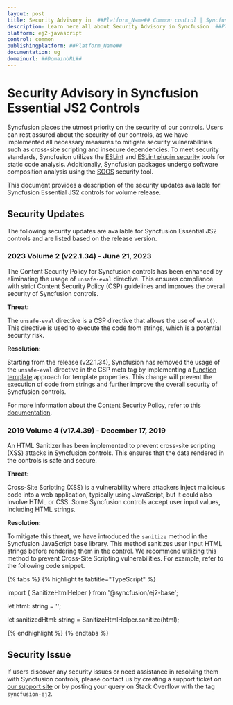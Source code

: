 ```yaml
---
layout: post
title: Security Advisory in  ##Platform_Name## Common control | Syncfusion
description: Learn here all about Security Advisory in Syncfusion  ##Platform_Name##  Common control of Syncfusion Essential JS 2 and more.
platform: ej2-javascript
control: common
publishingplatform: ##Platform_Name##
documentation: ug
domainurl: ##DomainURL##
---
```


# Security Advisory in Syncfusion Essential JS2 Controls

Syncfusion places the utmost priority on the security of our controls. Users can rest assured about the security of our controls, as we have implemented all necessary measures to mitigate security vulnerabilities such as cross-site scripting and insecure dependencies. To meet security standards, Syncfusion utilizes the [ESLint](https://eslint.org/) and [ESLint plugin security](https://github.com/eslint-community/eslint-plugin-security#rules) tools for static code analysis. Additionally, Syncfusion packages undergo software composition analysis using the [SOOS](https://soos.io/) security tool.

This document provides a description of the security updates available for Syncfusion Essential JS2 controls for volume release.

## Security Updates

The following security updates are available for Syncfusion Essential JS2 controls and are listed based on the release version. 

### 2023 Volume 2 (v22.1.34) - June 21, 2023

The Content Security Policy for Syncfusion controls has been enhanced by eliminating the usage of `unsafe-eval` directive. This ensures compliance with strict Content Security Policy (CSP) guidelines and improves the overall security of Syncfusion controls.

**Threat:**

The `unsafe-eval` directive is a CSP directive that allows the use of `eval()`. This directive is used to execute the code from strings, which is a potential security risk.

**Resolution:**

Starting from the release (v22.1.34), Syncfusion has removed the usage of the `unsafe-eval` directive in the CSP meta tag by implementing a [function template](https://ej2.syncfusion.com/documentation/common/template#function-template) approach for template properties. This change will prevent the execution of code from strings and further improve the overall security of Syncfusion controls.

For more information about the Content Security Policy, refer to this [documentation](https://ej2.syncfusion.com/documentation/common/troubleshoot/content-security-policy).

### 2019 Volume 4 (v17.4.39) - December 17, 2019

An HTML Sanitizer has been implemented to prevent cross-site scripting (XSS) attacks in Syncfusion controls. This ensures that the data rendered in the controls is safe and secure.

**Threat:**

Cross-Site Scripting (XSS) is a vulnerability where attackers inject malicious code into a web application, typically using JavaScript, but it could also involve HTML or CSS. Some Syncfusion controls accept user input values, including HTML strings.

**Resolution:**

To mitigate this threat, we have introduced the `sanitize` method in the Syncfusion JavaScript base library. This method sanitizes user input HTML strings before rendering them in the control. We recommend utilizing this method to prevent Cross-Site Scripting vulnerabilities. For example, refer to the following code snippet.

{% tabs %}
{% highlight ts tabtitle="TypeScript" %}

import { SanitizeHtmlHelper } from '@syncfusion/ej2-base';

let html: string = '<script>alert("XSS");</script>';

let sanitizedHtml: string = SanitizeHtmlHelper.sanitize(html);

{% endhighlight %}
{% endtabs %}

## Security Issue

If users discover any security issues or need assistance in resolving them with Syncfusion controls, please contact us by creating a support ticket on [our support site](https://syncfusion.com/support) or by posting your query on Stack Overflow with the tag `syncfusion-ej2`.